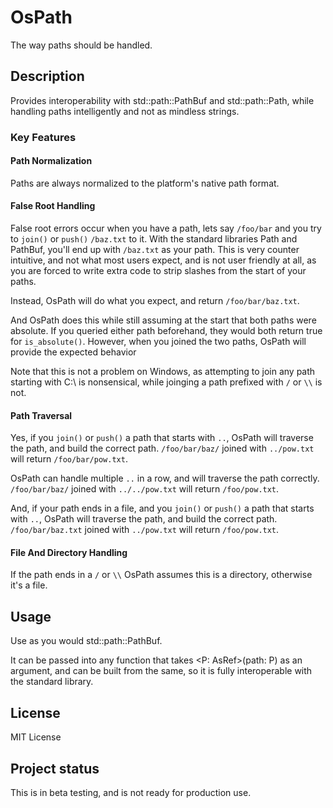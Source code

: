 
# OsPath
The way paths should be handled.

## Description
Provides interoperability with std::path::PathBuf and std::path::Path, while handling paths intelligently and not as mindless strings.

### Key Features

#### Path Normalization
Paths are always normalized to the platform's native path format.

#### False Root Handling
False root errors occur when you have a path, lets say `/foo/bar` and you try to `join()` or `push()`  `/baz.txt` to it. With the standard libraries Path and PathBuf, you'll end up with `/baz.txt` as your path. This is very counter intuitive, and not what most users expect, and is not user friendly at all, as you are forced to write extra code to strip slashes from the start of your paths.

Instead, OsPath will do what you expect, and return `/foo/bar/baz.txt`.

And OsPath does this while still assuming at the start that both paths were absolute. If you queried either path beforehand, they would both return true for `is_absolute()`. However, when you joined the two paths, OsPath will provide the expected behavior

Note that this is not a problem on Windows, as attempting to join any path starting with C:\ is nonsensical, while joinging a path prefixed with `/` or `\\` is not.

#### Path Traversal
Yes, if you `join()` or `push()` a path that starts with `..`, OsPath will traverse the path, and build the correct path. `/foo/bar/baz/` joined with `../pow.txt` will return `/foo/bar/pow.txt`.

OsPath can handle multiple `..` in a row, and will traverse the path correctly. `/foo/bar/baz/` joined with `../../pow.txt` will return `/foo/pow.txt`.

And, if your path ends in a file, and you `join()` or `push()` a path that starts with `..`, OsPath will traverse the path, and build the correct path. `/foo/bar/baz.txt` joined with `../pow.txt` will return `/foo/pow.txt`.

#### File And Directory Handling
If the path ends in a `/` or `\\` OsPath assumes this is a directory, otherwise it's a file.

## Usage
Use as you would std::path::PathBuf.

It can be passed into any function that takes <P: AsRef<Path>>(path: P) as an argument, and can be built from the same, so it is fully interoperable with the standard library.

## License
MIT License

## Project status
This is in beta testing, and is not ready for production use.
